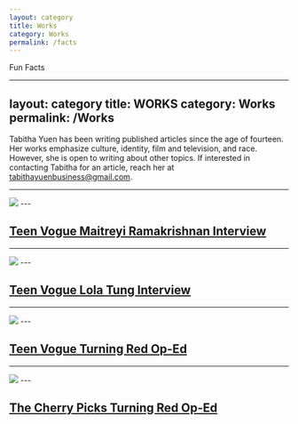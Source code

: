 ```yaml
---
layout: category
title: Works
category: Works
permalink: /facts
---
```


Fun Facts

---
layout: category
title: WORKS
category: Works
permalink: /Works
---

Tabitha Yuen has been writing published articles since the age of fourteen. Her works emphasize culture, identity, film and television, and race. However, she is open to writing about other topics. If interested in contacting Tabitha for an article, reach her at tabithayuenbusiness@gmail.com.

---
<img src="{{ site.baseurl }}/assets/img/maitreyi ramakrishnan.jpg">
---

## [Teen Vogue Maitreyi Ramakrishnan Interview](https://www.teenvogue.com/story/never-have-i-ever-season-3-maitreyi-ramakrishnan-interview)


---
<img src="{{ site.baseurl }}/assets/img/lolatung.jpg">
---

## [Teen Vogue Lola Tung Interview](https://www.teenvogue.com/story/the-summer-i-turned-pretty-star-lola-tung-on-self-love-asian-representation-and-taylor-swift)

---
<img src="{{ site.baseurl }}/assets/img/teenvoguemei.jpg">
---

## [Teen Vogue Turning Red Op-Ed](https://www.teenvogue.com/story/turning-red-made-me-feel-understood-as-a-chinese-american-teen)

---
<img src="{{ site.baseurl }}/assets/img/turningredcherry.jpg">
---

## [The Cherry Picks Turning Red Op-Ed](https://www.thecherrypicks.com/stories/turning-red-teenage-girl/)
